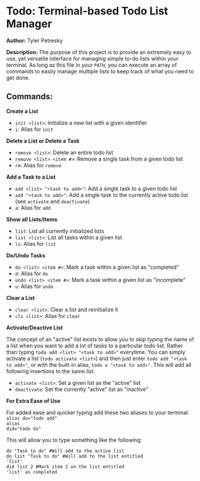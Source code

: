 # Todo: Terminal-based Todo List Manager

**Author:** Tyler Petresky

**Description:** The purpose of this project is to provide an extremely easy to use, yet versatile interface for managing simple to-do lists within your terminal. As long as this file in your `PATH`, you can execute an array of commands to easily manage multiple lists to keep track of what you need to get done.

## Commands:
**Create a List**
  - `init <list>`: Initialize a new list with a given identifier
  - `i`: Alias for `init`
  

**Delete a List or Delete a Task**
  - `remove <list>`: Delete an entire todo list
  - `remove <list> <item #>`: Remove a single task from a given todo list
  - `rm`: Alias for `remove`

**Add a Task to a List**
  - `add <list> "<task to add>"`: Add a single task to a given todo list
  - `add "<task to add>"`: Add a single task to the currently active todo list (see `activate` and `deactivate`)
  - `a`: Alias for `add`

**Show all Lists/Items**
  - `list`: List all currently initialized lists
  - `list <list>`: List all tasks within a given list
  - `ls`: Alias for `list`

**Do/Undo Tasks**
  - `do <list> <item #>`: Mark a task within a given list as "completed"
  - `d`: Alias for `do`
  - `undo <list> <item #>`: Mark a task within a given list as "incomplete"
  - `u`: Alias for `undo`
  
**Clear a List**
  - `clear <list>`: Clear a list and reinitialize it
  - `cls <list>`: Alias for `clear`

**Activate/Deactive List**

The concept of an "active" list exists to allow you to skip typing the name of a list when you want to add a lot of tasks to a particular todo list. Rather than typing `todo add <list> "<task to add>"` everytime. You can simply activate a list (`todo activate <list>`) and then just enter `todo add "<task to add>"`, or with the built-in alias, `todo a "<task to add>"`. This will add all following insertions to the same list.
  - `activate <list>`: Set a given list as the "active" list
  - `deactivate`: Set the currently "active" list as "inactive"
 
**For Extra Ease of Use**

For added ease and quicker typing add these two aliases to your terminal:<br />
<code>alias do="todo add"</code><br />
<code>alias did="todo do"</code>
 
This will allow you to type something like the following:

<code>do "Task to do" #Will add to the active list</code><br />
<code>do list "Task to do" #Will add to the list entitled 'list'</code><br />
<code>did list 2 #Mark item 2 on the list entitled 'list' as completed<br />
